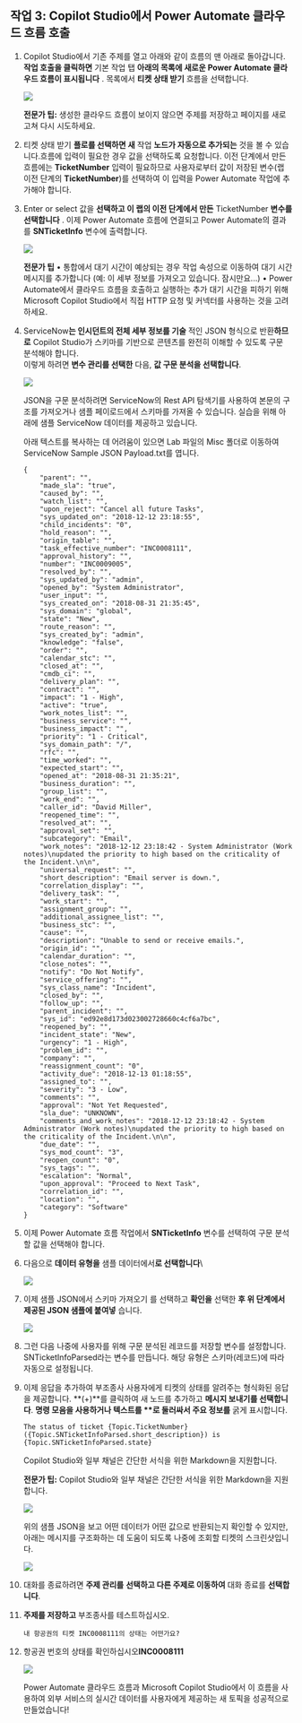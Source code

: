 ## 작업 3: Copilot Studio에서 Power Automate 클라우드 흐름 호출

1.  Copilot Studio에서 기존 주제를 열고 아래와 같이 흐름의 맨 아래로
    돌아갑니다. **작업 호출을 클릭하면** 기본 작업 탭 **아래의 목록에
    새로운 Power Automate 클라우드 흐름이 표시됩니다** . 목록에서 **티켓
    상태 받기** 흐름을 선택합니다.

    <img src="-/image20.png">

    **전문가 팁:** 생성한 클라우드 흐름이 보이지 않으면 주제를 저장하고 페이지를 새로 고쳐 다시 시도하세요.

2.  티켓 상태 받기 **플로를 선택하면 새** 작업 **노드가 자동으로
    추가되는** 것을 볼 수 있습니다.흐름에 입력이 필요한 경우 값을 선택하도록 요청합니다.
    이전 단계에서 만든 흐름에는 **TicketNumber** 입력이 필요하므로
    사용자로부터 값이 저장된 변수(랩 이전 단계의 **TicketNumber**)를
    선택하여 이 입력을 Power Automate 작업에 추가해야 합니다.

3.  Enter or select 값을 **선택하고 이 랩의 이전 단계에서 만든**
    TicketNumber **변수를 선택합니다** . 이제 Power Automate 흐름에
    연결되고 Power Automate의 결과를 **SNTicketInfo** 변수에 출력합니다.

    <img src="./images/image21.png">

    **전문가 팁**
    • 통합에서 대기 시간이 예상되는 경우 작업 속성으로 이동하여 대기 시간 메시지를 추가합니다
      (예: 이 세부 정보를 가져오고 있습니다. 잠시만요...)
    • Power Automate에서 클라우드 흐름을 호출하고 실행하는 추가 대기 시간을 피하기 위해 Microsoft Copilot Studio에서 직접 HTTP 요청 및 커넥터를 사용하는 것을 고려하세요.

4.  ServiceNow**는 인시던트의 전체 세부 정보를 기술** 적인 JSON 형식으로
    반환**하므로** Copilot Studio가 스키마를 기반으로 콘텐츠를 완전히
    이해할 수 있도록 구문 분석해야 합니다.\
    이렇게 하려면 **변수 관리를 선택한** 다음, **값 구문 분석을
    선택합니다**.

    <img src="./images/image22.png">

     JSON을 구문 분석하려면 ServiceNow의 Rest API 탐색기를 사용하여 본문의
     구조를 가져오거나 샘플 페이로드에서 스키마를 가져올 수 있습니다.
     실습을 위해 아래에 샘플 ServiceNow 데이터를 제공하고 있습니다.
    
    아래 텍스트를 복사하는 데 어려움이 있으면 Lab 파일의 Misc 폴더로 이동하여 ServiceNow Sample JSON Payload.txt를 엽니다.

    ```
    {
        "parent": "",
        "made_sla": "true",
        "caused_by": "",
        "watch_list": "",
        "upon_reject": "Cancel all future Tasks",
        "sys_updated_on": "2018-12-12 23:18:55",
        "child_incidents": "0",
        "hold_reason": "",
        "origin_table": "",
        "task_effective_number": "INC0008111",
        "approval_history": "",
        "number": "INC0009005",
        "resolved_by": "",
        "sys_updated_by": "admin",
        "opened_by": "System Administrator",
        "user_input": "",
        "sys_created_on": "2018-08-31 21:35:45",
        "sys_domain": "global",
        "state": "New",
        "route_reason": "",
        "sys_created_by": "admin",
        "knowledge": "false",
        "order": "",
        "calendar_stc": "",
        "closed_at": "",
        "cmdb_ci": "",
        "delivery_plan": "",
        "contract": "",
        "impact": "1 - High",
        "active": "true",
        "work_notes_list": "",
        "business_service": "",
        "business_impact": "",
        "priority": "1 - Critical",
        "sys_domain_path": "/",
        "rfc": "",
        "time_worked": "",
        "expected_start": "",
        "opened_at": "2018-08-31 21:35:21",
        "business_duration": "",
        "group_list": "",
        "work_end": "",
        "caller_id": "David Miller",
        "reopened_time": "",
        "resolved_at": "",
        "approval_set": "",
        "subcategory": "Email",
        "work_notes": "2018-12-12 23:18:42 - System Administrator (Work notes)\nupdated the priority to high based on the criticality of the Incident.\n\n",
        "universal_request": "",
        "short_description": "Email server is down.",
        "correlation_display": "",
        "delivery_task": "",
        "work_start": "",
        "assignment_group": "",
        "additional_assignee_list": "",
        "business_stc": "",
        "cause": "",
        "description": "Unable to send or receive emails.",
        "origin_id": "",
        "calendar_duration": "",
        "close_notes": "",
        "notify": "Do Not Notify",
        "service_offering": "",
        "sys_class_name": "Incident",
        "closed_by": "",
        "follow_up": "",
        "parent_incident": "",
        "sys_id": "ed92e8d173d023002728660c4cf6a7bc",
        "reopened_by": "",
        "incident_state": "New",
        "urgency": "1 - High",
        "problem_id": "",
        "company": "",
        "reassignment_count": "0",
        "activity_due": "2018-12-13 01:18:55",
        "assigned_to": "",
        "severity": "3 - Low",
        "comments": "",
        "approval": "Not Yet Requested",
        "sla_due": "UNKNOWN",
        "comments_and_work_notes": "2018-12-12 23:18:42 - System Administrator (Work notes)\nupdated the priority to high based on the criticality of the Incident.\n\n",
        "due_date": "",
        "sys_mod_count": "3",
        "reopen_count": "0",
        "sys_tags": "",
        "escalation": "Normal",
        "upon_approval": "Proceed to Next Task",
        "correlation_id": "",
        "location": "",
        "category": "Software"
    }
    ```

5.  이제 Power Automate 흐름 작업에서 **SNTicketInfo** 변수를 선택하여
    구문 분석할 값을 선택해야 합니다.

6.  다음으로 **데이터 유형을** 샘플 데이터에서**로 선택합니다**\
    
    <img src="./images/image23.png">

7.  이제 샘플 JSON에서 스키마 가져오기 를 선택하고 **확인을** 선택한
    **후 위 단계에서 제공된 JSON 샘플에 붙여넣** 습니다.

    <img src="./images/image24.png">


8.  그런 다음 나중에 사용자를 위해 구문 분석된 레코드를 저장할 변수를
    설정합니다.
    SNTicketInfoParsed라는 변수를 만듭니다. 해당 유형은 스키마(레코드)에
    따라 자동으로 설정됩니다.

9.  이제 응답을 추가하여 부조종사 사용자에게 티켓의 상태를 알려주는
    형식화된 응답을 제공합니다. **(+)**를 클릭하여 새 노드를 추가하고
    **메시지 보내기를 선택합니다**.
    **명령 모음을 사용하거나 텍스트를 \*\*로 둘러싸서 주요 정보를** 굵게
    표시합니다.

    ```
    The status of ticket {Topic.TicketNumber}
    ({Topic.SNTicketInfoParsed.short_description}) is {Topic.SNTicketInfoParsed.state}
    ```
    Copilot Studio와 일부 채널은 간단한 서식을 위한 Markdown을 지원합니다.
    
    **전문가 팁:** Copilot Studio와 일부 채널은 간단한 서식을 위한 Markdown을 지원합니다.
    
    <img src="./images/image25.png">
    
    위의 샘플 JSON을 보고 어떤 데이터가 어떤 값으로 반환되는지 확인할 수
    있지만, 아래는 메시지를 구조화하는 데 도움이 되도록 나중에 조회할 티켓의
    스크린샷입니다.
    
    <img src="./images/image26.png">

10. 대화를 종료하려면 **주제 관리를** **선택하고 다른 주제로 이동하여**
    대화 종료를 **선택합니다**.

11. **주제를 저장하고** 부조종사를 테스트하십시오.
    
    ```
    내 항공권의 티켓 INC0008111의 상태는 어떤가요?
    ```

12. 항공권 번호의 상태를 확인하십시오**INC0008111**

    <img src="./images/image27.png">
    
    Power Automate 클라우드 흐름과 Microsoft Copilot Studio에서 이 흐름을
    사용하여 외부 서비스의 실시간 데이터를 사용자에게 제공하는 새 토픽을
    성공적으로 만들었습니다!
